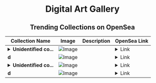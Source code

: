 <div align="center">

# Digital Art Gallery

## Trending Collections on OpenSea

| Collection Name                       | Image                                                                                     | Description                       | OpenSea Link                                                                                          |
|---------------------------------------|-------------------------------------------------------------------------------------------|-----------------------------------|--------------------------------------------------------------------------------------------------------|
| **<details><summary>Unidentified co...</summary>Unidentified contract 55ef08db-66e9-496a-ae15-3455ac8721be</details>** | ![Image](https://i.seadn.io/s/raw/files/37df2cc17567b57cc16920caa4dcdc71.gif?w=500&auto=format?w=200&auto=format) |  | <details><summary>Link</summary>[Unidentified contract 55ef08db-66e9-496a-ae15-3455ac8721be](https://opensea.io/collection/unidentified-contract-55ef08db-66e9-496a-ae15-3455)</details> |
| **d** | ![Image](https://i.seadn.io/s/raw/files/f20d5b3ed93d4d69d0d04611050454f3.jpg?w=500&auto=format?w=200&auto=format) |  | <details><summary>Link</summary>[d](https://opensea.io/collection/d-10816)</details> |
| **<details><summary>Unidentified co...</summary>Unidentified contract 6d8f5032-44be-4a71-bf54-3739191d96e5</details>** | ![Image](https://i.seadn.io/s/raw/files/37df2cc17567b57cc16920caa4dcdc71.gif?w=500&auto=format?w=200&auto=format) |  | <details><summary>Link</summary>[Unidentified contract 6d8f5032-44be-4a71-bf54-3739191d96e5](https://opensea.io/collection/unidentified-contract-6d8f5032-44be-4a71-bf54-3739)</details> |
| **d** | ![Image](https://i.seadn.io/s/raw/files/b2b438f0fc14280a7871087ccb4f492a.jpg?w=500&auto=format?w=200&auto=format) |  | <details><summary>Link</summary>[d](https://opensea.io/collection/d-10815)</details> |

</div>